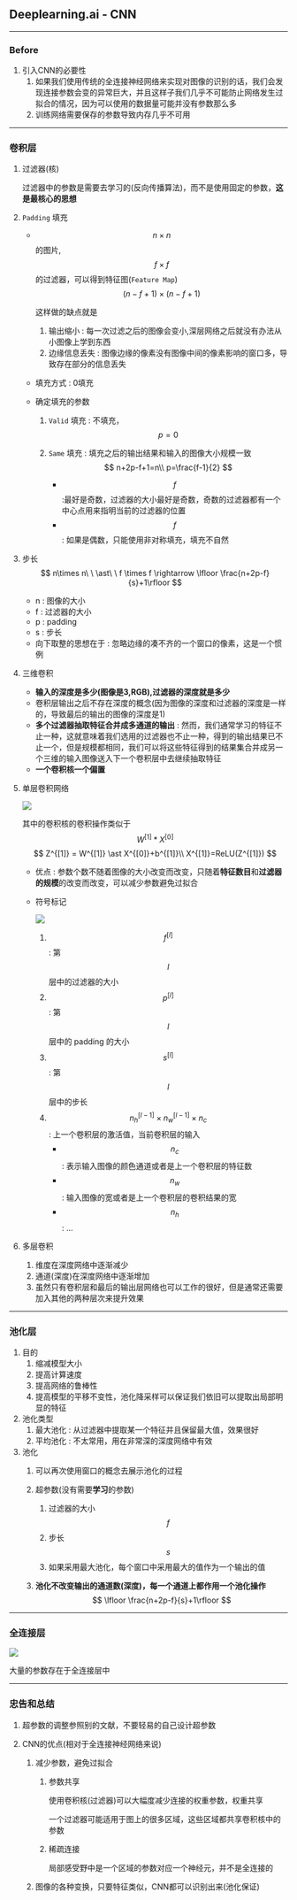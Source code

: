 ## Deeplearning.ai - CNN 

---

### Before

1. 引入CNN的必要性
   1. 如果我们使用传统的全连接神经网络来实现对图像的识别的话，我们会发现连接参数会变的异常巨大，并且这样子我们几乎不可能防止网络发生过拟合的情况，因为可以使用的数据量可能并没有参数那么多
   2. 训练网络需要保存的参数导致内存几乎不可用

---

### 卷积层

1. 过滤器(核)

   过滤器中的参数是需要去学习的(反向传播算法)，而不是使用固定的参数，**这是最核心的思想**

2. `Padding` 填充

   * $$n \times n$$ 的图片, $$f\times f$$ 的过滤器，可以得到特征图(`Feature Map`) $$(n-f+1)\times (n-f+1)$$

     这样做的缺点就是

     1. 输出缩小 : 每一次过滤之后的图像会变小,深层网络之后就没有办法从小图像上学到东西
     2. 边缘信息丢失 : 图像边缘的像素没有图像中间的像素影响的窗口多，导致存在部分的信息丢失

   * 填充方式 : 0填充

   * 确定填充的参数

     1. `Valid` 填充 : 不填充，$$p = 0$$

     2. `Same` 填充 : 填充之后的输出结果和输入的图像大小规模一致
        $$
        n+2p-f+1=n\\
        p=\frac{f-1}{2}
        $$

        * $$f$$ :最好是奇数，过滤器的大小最好是奇数，奇数的过滤器都有一个中心点用来指明当前的过滤器的位置
        * $$f$$ : 如果是偶数，只能使用非对称填充，填充不自然

3. 步长
   $$
   n\times n\ \ \ast\ \ f \times f \rightarrow \lfloor \frac{n+2p-f}{s}+1\rfloor
   $$

   * n : 图像的大小
   * f : 过滤器的大小
   * p : padding
   * s : 步长
   * 向下取整的思想在于 : 忽略边缘的凑不齐的一个窗口的像素，这是一个惯例

4. 三维卷积

   * **输入的深度是多少(图像是3,RGB),过滤器的深度就是多少**
   * 卷积层输出之后不存在深度的概念(因为图像的深度和过滤器的深度是一样的，导致最后的输出的图像的深度是1)
   * **多个过滤器抽取特征合并成多通道的输出** : 然而，我们通常学习的特征不止一种，这就意味着我们选用的过滤器也不止一种，得到的输出结果已不止一个，但是规模都相同，我们可以将这些特征得到的结果集合并成另一个三维的输入图像送入下一个卷积层中去继续抽取特征
   * **一个卷积核一个偏置**

5. 单层卷积网络

   ![](../photo/单层卷积.png)

   其中的卷积核的卷积操作类似于 $$W^{[1]} * X^{[0]}$$
   $$
   Z^{[1]} = W^{[1]} \ast X^{[0]}+b^{[1]}\\
   X^{[1]}=ReLU(Z^{[1]})
   $$

   * 优点 : 参数个数不随着图像的大小改变而改变，只随着**特征数目**和**过滤器的规模**的改变而改变，可以减少参数避免过拟合

   * 符号标记

     ![](../photo/CNN符号标记.png)

     1. $$f^{[l]}$$ : 第 $$l$$ 层中的过滤器的大小
     2. $$p^{[l]}$$ : 第 $$l$$ 层中的 padding 的大小
     3. $$s^{[l]}$$ : 第 $$l$$ 层中的步长
     4. $$n_h^{[l-1]} \times n_w^{[l-1]} \times n_c$$ : 上一个卷积层的激活值，当前卷积层的输入
        * $$n_c$$ : 表示输入图像的颜色通道或者是上一个卷积层的特征数
        * $$n_w$$ : 输入图像的宽或者是上一个卷积层的卷积结果的宽
        * $$n_h$$ : ...

6. 多层卷积

   1. 维度在深度网络中逐渐减少
   2. 通道(深度)在深度网络中逐渐增加
   3. 虽然只有卷积层和最后的输出层网络也可以工作的很好，但是通常还需要加入其他的两种层次来提升效果

---

### 池化层

1. 目的
   1. 缩减模型大小
   2. 提高计算速度
   3. 提高网络的鲁棒性
   4. 提高模型的平移不变性，池化降采样可以保证我们依旧可以提取出局部明显的特征
2. 池化类型
   1. 最大池化 : 从过滤器中提取某一个特征并且保留最大值，效果很好
   2. 平均池化 : 不太常用，用在非常深的深度网络中有效
3. 池化
   1. 可以再次使用窗口的概念去展示池化的过程

   2. 超参数(没有需要**学习**的参数)
      1. 过滤器的大小 $$f$$
      2. 步长 $$s$$
      3. 如果采用最大池化，每个窗口中采用最大的值作为一个输出的值

   3. **池化不改变输出的通道数(深度)，每一个通道上都作用一个池化操作**
      $$
      \lfloor \frac{n+2p-f}{s}+1\rfloor
      $$



---

### 全连接层

![](../photo/CNN常用整体架构.png)

大量的参数存在于全连接层中

---

### 忠告和总结

1. 超参数的调整参照别的文献，不要轻易的自己设计超参数

2. CNN的优点(相对于全连接神经网络来说)

   1. 减少参数，避免过拟合

      1. 参数共享

         使用卷积核(过滤器)可以大幅度减少连接的权重参数，权重共享

         一个过滤器可能适用于图上的很多区域，这些区域都共享卷积核中的参数

      2. 稀疏连接

         局部感受野中是一个区域的参数对应一个神经元，并不是全连接的

   2. 图像的各种变换，只要特征类似，CNN都可以识别出来(池化保证)

#### 

